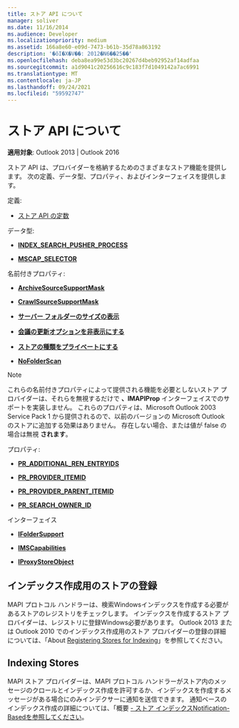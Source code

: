 ```yaml
---
title: ストア API について
manager: soliver
ms.date: 11/16/2014
ms.audience: Developer
ms.localizationpriority: medium
ms.assetid: 166a8e60-e09d-7473-b61b-35d78a863192
description: '�ŏI�X�V��: 2012�N6��25��'
ms.openlocfilehash: deba8ea99e53d3bc20267d4beb92952af14adfaa
ms.sourcegitcommit: a1d9041c20256616c9c183f7d1049142a7ac6991
ms.translationtype: MT
ms.contentlocale: ja-JP
ms.lasthandoff: 09/24/2021
ms.locfileid: "59592747"
---
```

# <a name="about-the-store-api"></a>ストア API について

  
  
**適用対象**: Outlook 2013 | Outlook 2016 
  
ストア API は、プロバイダーを格納するためのさまざまなストア機能を提供します。 次の定義、データ型、プロパティ、およびインターフェイスを提供します。
  
定義:
  
- [ストア API の定数](mapi-constants.md)
    
データ型:
  
- **[INDEX_SEARCH_PUSHER_PROCESS](index_search_pusher_process.md)**
    
- **[MSCAP_SELECTOR](mscap_selector.md)**
    
名前付きプロパティ:
  
- **[ArchiveSourceSupportMask](archivesourcesupportmask.md)**
    
- **[CrawlSourceSupportMask](crawlsourcesupportmask.md)**
    
- **[サーバー フォルダーのサイズの表示](display-server-folder-sizes-property.md)**
    
- **[会議の更新オプションを非表示にする](hide-meeting-update-option-property.md)**
    
- **[ストアの種類をプライベートにする](make-store-type-private-property.md)**
    
- **[NoFolderScan](nofolderscan.md)**
    
> [!NOTE]
> これらの名前付きプロパティによって提供される機能を必要としないストア プロバイダーは、それらを無視するだけで **、IMAPIProp** インターフェイスでのサポートを実装しません。 これらのプロパティは、Microsoft Outlook 2003 Service Pack 1 から提供されるので、以前のバージョンの Microsoft Outlook のストアに追加する効果はありません。 存在しない場合、または値が false の場合は無視 **されます**。 
  
プロパティ:
  
- **[PR_ADDITIONAL_REN_ENTRYIDS](pidtagadditionalrenentryids-canonical-property.md)**
    
- **[PR_PROVIDER_ITEMID](pidtagprovideritemid-canonical-property.md)**
    
- **[PR_PROVIDER_PARENT_ITEMID](pidtagproviderparentitemid-canonical-property.md)**
    
- **[PR_SEARCH_OWNER_ID](pidtagsearchownerid-canonical-property.md)**
    
インターフェイス
  
- **[IFolderSupport](ifoldersupportiunknown.md)**
    
- **[IMSCapabilities](imscapabilitiesiunknown.md)**
    
- **[IProxyStoreObject](iproxystoreobject.md)**
    
## <a name="registering-stores-for-indexing"></a>インデックス作成用のストアの登録

MAPI プロトコル ハンドラーは、検索Windowsインデックスを作成する必要があるストアのレジストリをチェックします。 インデックスを作成するストア プロバイダーは、レジストリに登録Windows必要があります。 Outlook 2013 または Outlook 2010 でのインデックス作成用のストア プロバイダーの登録の詳細については、「About [Registering Stores for Indexing](about-registering-stores-for-indexing.md)」を参照してください。
  
## <a name="indexing-stores"></a>Indexing Stores

MAPI ストア プロバイダーは、MAPI プロトコル ハンドラーがストア内のメッセージのクロールとインデックス作成を許可するか、インデックスを作成するメッセージがある場合にのみインデクサーに通知を送信できます。 通知ベースのインデックス作成の詳細については、「概要 [- ストア インデックスNotification-Basedを参照してください](about-notification-based-store-indexing.md)。
  

